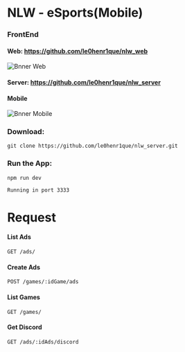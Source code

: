 # NLW - eSports(Mobile)

### FrontEnd
#### Web: https://github.com/le0henr1que/nlw_web
![Bnner Web](http://url/to/img.png)

#### Server: https://github.com/le0henr1que/nlw_server

#### Mobile
![Bnner Mobile](http://url/to/img.png)

  
### Download:  
```
git clone https://github.com/le0henr1que/nlw_server.git
```
### Run the App:  
```
npm run dev
```
```
Running in port 3333
```

# Request
#### List Ads
`GET /ads/`

#### Create Ads
`POST /games/:idGame/ads`

#### List Games
`GET /games/`

#### Get Discord
`GET /ads/:idAds/discord`
